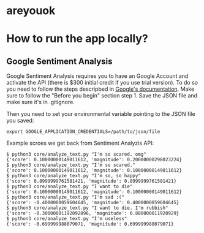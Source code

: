# areyouok

# How to run the app locally?

## Google Sentiment Analysis

Google Sentiment Analysis requires you to have an Google Account and activate
the API (there is $300 initial credit if you use trial version). To do so you need to
follow the steps descripbed in [Google's documentation](https://cloud.google.com/natural-language/docs/quickstart-client-libraries?refresh=1&authuser=1).
Make sure to follow the "Before you begin" section step 1. Save the JSON file and
make sure it's in .gitignore.

Then you need to set your environmental variable pointing to the JSON file you saved:

```
export GOOGLE_APPLICATION_CREDENTIALS=/path/to/json/file
```

Example scroes we get back from Sentiment Analyzis API:

```
$ python3 core/analyze_text.py "I'm so scared. omg"
{'score': 0.10000000149011612, 'magnitude': 0.20000000298023224}
$ python3 core/analyze_text.py "I'm so scared."
{'score': 0.10000000149011612, 'magnitude': 0.10000000149011612}
$ python3 core/analyze_text.py "I'm so, so happy"
{'score': 0.8999999761581421, 'magnitude': 0.8999999761581421}
$ python3 core/analyze_text.py "I want to die"
{'score': 0.10000000149011612, 'magnitude': 0.10000000149011612}
$ python3 core/analyze_text.py "I'm sad :("
{'score': -0.4000000059604645, 'magnitude': 0.4000000059604645}
$ python3 core/analyze_text.py "I want to die. I'm rubbish"
{'score': -0.30000001192092896, 'magnitude': 0.800000011920929}
$ python3 core/analyze_text.py "I'm useless"
{'score': -0.699999988079071, 'magnitude': 0.699999988079071}
```


